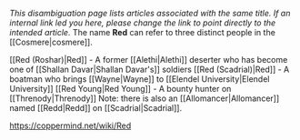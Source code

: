 *This disambiguation page lists articles associated with the same title.  If an internal link led you here, please change the link to point directly to the intended article.*
The name **Red** can refer to three distinct people in the [[Cosmere\|cosmere]].

[[Red (Roshar)\|Red]] - A former [[Alethi\|Alethi]] deserter who has become one of [[Shallan Davar\|Shallan Davar's]] soldiers
[[Red (Scadrial)\|Red]] - A boatman who brings [[Wayne\|Wayne]] to [[Elendel University\|Elendel University]]
[[Red Young\|Red Young]] - A bounty hunter on [[Threnody\|Threnody]]
Note: there is also an [[Allomancer\|Allomancer]] named [[Redd\|Redd]] on [[Scadrial\|Scadrial]].



https://coppermind.net/wiki/Red